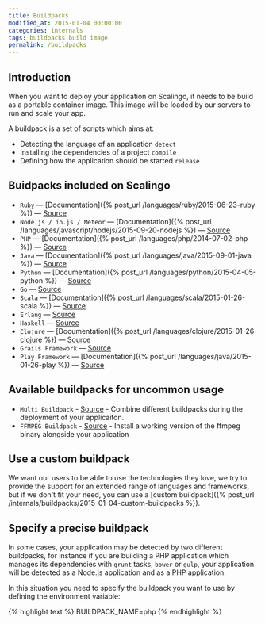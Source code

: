 ```yaml
---
title: Buildpacks
modified_at: 2015-01-04 00:00:00
categories: internals
tags: buildpacks build image
permalink: /buildpacks
---
```


## Introduction

When you want to deploy your application on Scalingo, it needs to be build as
a portable container image. This image will be loaded by our servers to run
and scale your app.

A buildpack is a set of scripts which aims at:

* Detecting the language of an application `detect`
* Installing the dependencies of a project `compile`
* Defining how the application should be started `release`

## Buidpacks included on Scalingo

* `Ruby` — [Documentation]({% post_url /languages/ruby/2015-06-23-ruby %}) — [Source](https://github.com/Scalingo/ruby-buildpack)
* `Node.js / io.js / Meteor` — [Documentation]({% post_url /languages/javascript/nodejs/2015-09-20-nodejs %}) — [Source](https://github.com/Scalingo/nodejs-buildpack)
* `PHP` — [Documentation]({% post_url /languages/php/2014-07-02-php %}) — [Source](https://github.com/Scalingo/php-buildpack)
* `Java` — [Documentation]({% post_url /languages/java/2015-09-01-java %}) — [Source](https://github.com/Scalingo/java-buildpack)
* `Python` — [Documentation]({% post_url /languages/python/2015-04-05-python %}) — [Source](https://github.com/Scalingo/python-buildpack)
* `Go` — [Source](https://github.com/Scalingo/go-buildpack)
* `Scala` — [Documentation]({% post_url /languages/scala/2015-01-26-scala %}) — [Source](https://github.com/Scalingo/scala-buildpack)
* `Erlang` — [Source](https://github.com/Scalingo/erlang-buildpack)
* `Haskell` — [Source](https://github.com/Scalingo/haskell-buildpack)
* `Clojure` — [Documentation]({% post_url /languages/clojure/2015-01-26-clojure %}) — [Source](https://github.com/Scalingo/clojure-buildpack)
* `Grails Framework` — [Source](https://github.com/Scalingo/grails-buildpack)
* `Play Framework` — [Documentation]({% post_url /languages/java/2015-01-26-play %}) — [Source](https://github.com/Scalingo/play-buildpack)

## Available buildpacks for uncommon usage
 
* `Multi Buildpack` - [Source](https://github.com/Scalingo/multi-buildpack.git) - Combine different buildpacks during the deployment of your applicaiton.
* `FFMPEG Buildpack` - [Source](https://github.com/Scalingo/ffmpeg-buildpack.git) - Install a working version of the ffmpeg binary alongside your application
 
## Use a custom buildpack

We want our users to be able to use the technologies they love, we try to provide the support for
an extended range of languages and frameworks, but if we don't fit your need, you can use a
[custom buildpack]({% post_url /internals/buildpacks/2015-01-04-custom-buildpacks %}).

## Specify a precise buildpack

In some cases, your application may be detected by two different buildpacks, for instance if you
are building a PHP application which manages its dependencies with `grunt` tasks, `bower` or `gulp`,
your application will be detected as a Node.js application and as a PHP application.

In this situation you need to specify the buildpack you want to use by defining the environment variable:

{% highlight text %}
BUILDPACK_NAME=php
{% endhighlight %}

